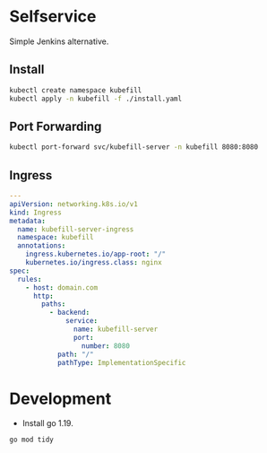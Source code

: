 # Selfservice

Simple Jenkins alternative.

## Install

```bash
kubectl create namespace kubefill
kubectl apply -n kubefill -f ./install.yaml
```

## Port Forwarding

```bash
kubectl port-forward svc/kubefill-server -n kubefill 8080:8080
```

## Ingress

```yaml
---
apiVersion: networking.k8s.io/v1
kind: Ingress
metadata:
  name: kubefill-server-ingress
  namespace: kubefill
  annotations:
    ingress.kubernetes.io/app-root: "/"
    kubernetes.io/ingress.class: nginx
spec:
  rules:
    - host: domain.com
      http:
        paths:
          - backend:
              service:
                name: kubefill-server
                port:
                  number: 8080
            path: "/"
            pathType: ImplementationSpecific
```

# Development

- Install go 1.19.

```bash
go mod tidy
```
